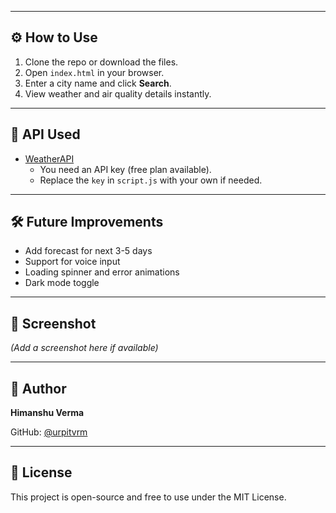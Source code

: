 
---

## ⚙️ How to Use

1. Clone the repo or download the files.
2. Open `index.html` in your browser.
3. Enter a city name and click **Search**.
4. View weather and air quality details instantly.

---

## 🔑 API Used

- [WeatherAPI](https://www.weatherapi.com/)
  - You need an API key (free plan available).
  - Replace the `key` in `script.js` with your own if needed.

---

## 🛠️ Future Improvements

- Add forecast for next 3-5 days
- Support for voice input
- Loading spinner and error animations
- Dark mode toggle

---

## 📸 Screenshot

*(Add a screenshot here if available)*

---

## 🙌 Author

**Himanshu Verma**

GitHub: [@urpitvrm](https://github.com/urpitvrm)

---

## 📄 License

This project is open-source and free to use under the MIT License.
